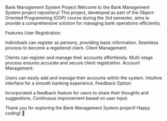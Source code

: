 Bank Management System Project
Welcome to the Bank Management System project repository! This project, developed as part of the Object-Oriented Programming (OOP) course during the 3rd semester, aims to provide a comprehensive solution for managing bank operations efficiently.

Features
User Registration:

Individuals can register as persons, providing basic information.
Seamless process to become a registered client.
Client Management:

Clients can register and manage their accounts effortlessly.
Multi-stage process ensures accurate and secure client registration.
Account Management:

Users can easily add and manage their accounts within the system.
Intuitive interface for a smooth banking experience.
Feedback Option:

Incorporated a feedback feature for users to share their thoughts and suggestions.
Continuous improvement based on user input.

Thank you for exploring the Bank Management System project! Happy coding! 🚀
